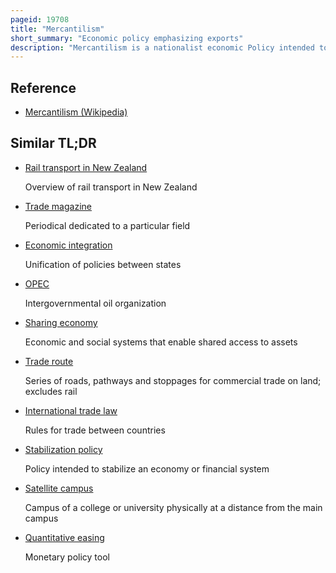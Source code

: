 ```yaml
---
pageid: 19708
title: "Mercantilism"
short_summary: "Economic policy emphasizing exports"
description: "Mercantilism is a nationalist economic Policy intended to maximize Exports and minimize Imports for an Economy. In other Words it seeks to maximize the Accumulation of Resources within the Country and use those Resources for one-sided Trade."
---
```


## Reference

- [Mercantilism (Wikipedia)](https://en.wikipedia.org/?curid=19708)

## Similar TL;DR

- [Rail transport in New Zealand](/tldr/en/rail-transport-in-new-zealand)

  Overview of rail transport in New Zealand

- [Trade magazine](/tldr/en/trade-magazine)

  Periodical dedicated to a particular field

- [Economic integration](/tldr/en/economic-integration)

  Unification of policies between states

- [OPEC](/tldr/en/opec)

  Intergovernmental oil organization

- [Sharing economy](/tldr/en/sharing-economy)

  Economic and social systems that enable shared access to assets

- [Trade route](/tldr/en/trade-route)

  Series of roads, pathways and stoppages for commercial trade on land; excludes rail

- [International trade law](/tldr/en/international-trade-law)

  Rules for trade between countries

- [Stabilization policy](/tldr/en/stabilization-policy)

  Policy intended to stabilize an economy or financial system

- [Satellite campus](/tldr/en/satellite-campus)

  Campus of a college or university physically at a distance from the main campus

- [Quantitative easing](/tldr/en/quantitative-easing)

  Monetary policy tool
